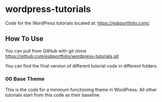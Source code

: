 # wordpress-tutorials
Code for the WordPress tutorials located at: https://esbportfolio.com/.

## How To Use
You can pull from GitHub with 
    git clone https://github.com/esbportfolio/wordpress-tutorials.git

You can find the final version of different tutorial code in different folders.

### 00 Base Theme
This is the code for a minimum functioning theme in WordPress.  All other tutorials start from this code as their baseline.